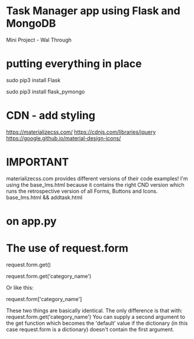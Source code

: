 # Task Manager app using Flask and MongoDB

Mini Project - Wal Through

# putting everything in place
sudo pip3 install Flask

sudo pip3 install flask_pymongo



# CDN - add styling
https://materializecss.com/
https://cdnjs.com/libraries/jquery
https://google.github.io/material-design-icons/

# IMPORTANT
materializecss.com provides different versions of their code examples!
I'm using the base_lms.html because it contains the right CND version which
runs the retrospective version of all Forms, Buttons and Icons.
base_lms.html  && addtask.html


# on app.py
# The use of request.form
request.form.get() 

request.form.get('category_name') 

Or like this:

request.form['category_name'] 

These two things are basically identical.
The only difference is that with:
request.form.get('category_name')
You can supply a second argument to the get function which becomes the 
'default' value if the dictionary (in this case request.form is a dictionary) 
doesn't contain the first argument.